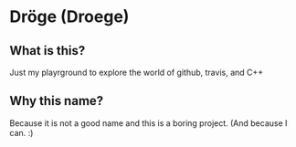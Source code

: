 # Dröge (Droege)

## What is this?

Just my playrground to explore the world of github, travis, and C++

## Why this name?

Because it is not a good name and this is a boring project. (And because I can. :)
